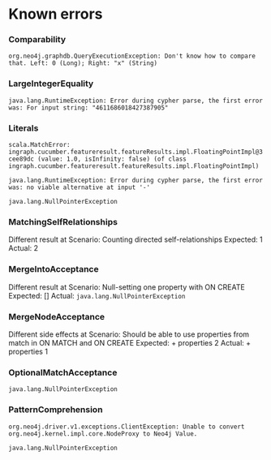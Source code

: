 # Known errors
### Comparability 
`org.neo4j.graphdb.QueryExecutionException: Don't know how to compare that. Left: 0 (Long); Right: "x" (String)`
### LargeIntegerEquality
`java.lang.RuntimeException: Error during cypher parse, the first error was: For input string: "4611686018427387905"`
### Literals
`scala.MatchError: ingraph.cucumber.featureresult.featureResults.impl.FloatingPointImpl@3cee89dc (value: 1.0, isInfinity: false) (of class ingraph.cucumber.featureresult.featureResults.impl.FloatingPointImpl)`

`java.lang.RuntimeException: Error during cypher parse, the first error was: no viable alternative at input '-'`

`java.lang.NullPointerException`
### MatchingSelfRelationships
Different result at Scenario: Counting directed self-relationships
Expected: 1
Actual: 2
### MergeIntoAcceptance
Different result at Scenario: Null-setting one property with ON CREATE
Expected: []
Actual: 
`java.lang.NullPointerException`
### MergeNodeAcceptance
Different side effects at Scenario: Should be able to use properties from match in ON MATCH and ON CREATE
Expected: + properties 2
Actual: + properties 1
### OptionalMatchAcceptance
`java.lang.NullPointerException`
### PatternComprehension
`org.neo4j.driver.v1.exceptions.ClientException: Unable to convert org.neo4j.kernel.impl.core.NodeProxy to Neo4j Value.`

`java.lang.NullPointerException`
